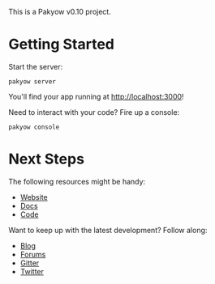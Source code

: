 This is a Pakyow v0.10 project.

# Getting Started

Start the server:

  `pakyow server`

You'll find your app running at [http://localhost:3000](http://localhost:3000)!

Need to interact with your code? Fire up a console:

  `pakyow console`

# Next Steps

The following resources might be handy:

- [Website](http://pakyow.org)
- [Docs](http://pakyow.org/docs)
- [Code](http://github.com/pakyow/pakyow)

Want to keep up with the latest development? Follow along:

- [Blog](http://pakyow.org/blog)
- [Forums](http://forums.pakyow.org)
- [Gitter](https://gitter.im/pakyow/chat)
- [Twitter](http://twitter.com/pakyow)
